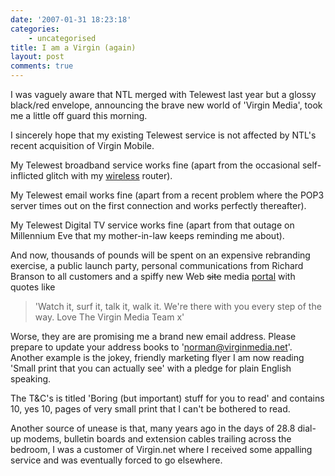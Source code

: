 ```yaml
---
date: '2007-01-31 18:23:18'
categories:
    - uncategorised
title: I am a Virgin (again)
layout: post
comments: true
---
```

I was vaguely aware that NTL merged with Telewest last year but a glossy
black/red envelope, announcing the brave new world of 'Virgin Media',
took me a little off guard this morning.

I sincerely hope that my existing Telewest service is not affected by
NTL's recent acquisition of Virgin Mobile.

My Telewest broadband service works fine (apart from the occasional
self-inflicted glitch with my
[wireless](http://www.nbrightside.com/blog/2006/04/17/more-wireless-fun/)
router).

My Telewest email works fine (apart from a recent problem where the POP3
server times out on the first connection and works perfectly
thereafter).

My Telewest Digital TV service works fine (apart from that outage on
Millennium Eve that my mother-in-law keeps reminding me about).

And now, thousands of pounds will be spent on an expensive rebranding
exercise, a public launch party, personal communications from Richard
Branson to all customers and a spiffy new Web ~~site~~ media
[portal](http://knowfirst.co.uk/) with quotes like
> 'Watch it, surf it, talk it, walk it. We're there with you every step
> of the way. Love The Virgin Media Team x'

Worse, they are are promising me a brand new email address. Please
prepare to update your address books to 'norman@virginmedia.net'.
Another example is the jokey, friendly marketing flyer I am now reading
'Small print that you can actually see' with a pledge for plain English
speaking.

The T&C's is titled 'Boring (but important) stuff for you to read' and
contains 10, yes 10, pages of very small print that I can't be bothered
to read.

Another source of unease is that, many years ago in the days of 28.8
dial-up modems, bulletin boards and extension cables trailing across the
bedroom, I was a customer of Virgin.net where I received some appalling
service and was eventually forced to go elsewhere.
